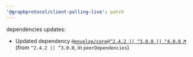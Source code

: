 ```yaml
---
'@graphprotocol/client-polling-live': patch
---
```

dependencies updates:
  - Updated dependency [`@envelop/core@^2.4.2 || ^3.0.0 || ^4.0.0` ↗︎](https://www.npmjs.com/package/@envelop/core/v/2.4.2) (from `^2.4.2 || ^3.0.0`, in `peerDependencies`)
